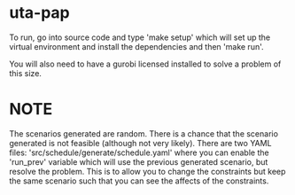 # uta-pap
To run, go into source code and type 'make setup' which will set up the virtual environment and install the dependencies and then 'make run'.

You will also need to have a gurobi licensed installed to solve a problem of this size.

# NOTE
The scenarios generated are random. There is a chance that the scenario generated is not feasible (although not very likely). There are two YAML files: 'src/schedule/generate/schedule.yaml' where you can enable the 'run_prev' variable which will use the previous generated scenario, but resolve the problem. This is to allow you to change the constraints but keep the same scenario such that you can see the affects of the constraints.
